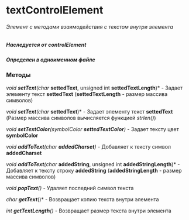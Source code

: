 # textControlElement
###### Элемент с методами взаимодействия с текстом внутри элемента
##### Наследуется от controlElement
##### Определен в одноименном файле


### Методы

*void ***setText***(char* **settedText**, unsigned int **settedTextLength**)* - Задает элементу текст **settedText** (**settedTextLength** - размер массива символов)

*void ***setText***(char* **settedText**)* - Задает элементу текст **settedText** (Размер массива символов вычисляется функцией *strlen()*)

*void ***setTextColor***(symbolColor **settedTextColor**)* - Задает тексту цвет **symbolColor**

*void ***addToText***(char **addedCharset**)* - Добавляет к тексту символ **addedCharset**

*void ***addToText***(char* **addedString**, unsigned int **addedStringLength**)* - Добавляет к тексту строку **addedString** (**addedStringLength** - размер массива символов)

*void ***popText***()* - Удаляет последний символ текста

*char* ***getText***()* - Возвращает копию текста внутри элемента

*int ***getTextLength***()* - Возвращает размер текста внутри элемента





